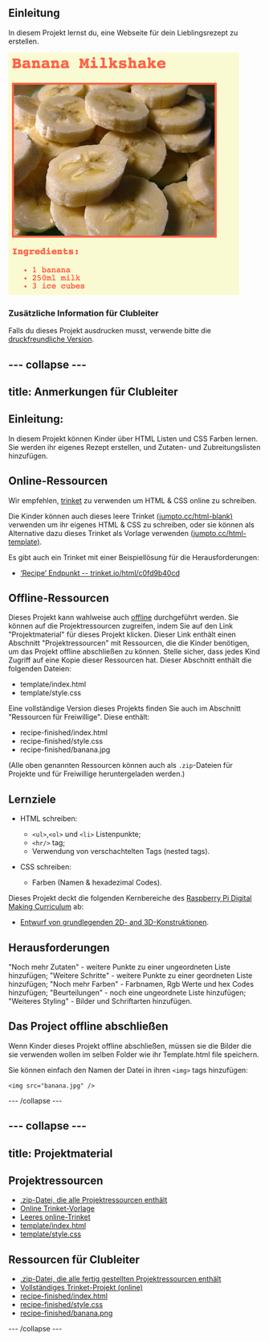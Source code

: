 ## Einleitung

In diesem Projekt lernst du, eine Webseite für dein Lieblingsrezept zu erstellen.

![Screenshot](images/recipe-final.png)

### Zusätzliche Information für Clubleiter

Falls du dieses Projekt ausdrucken musst, verwende bitte die [druckfreundliche Version](https://projects.raspberrypi.org/en/projects/recipe/print).

## \--- collapse \---

## title: Anmerkungen für Clubleiter

## Einleitung:

In diesem Projekt können Kinder über HTML Listen und CSS Farben lernen. Sie werden ihr eigenes Rezept erstellen, und Zutaten- und Zubreitungslisten hinzufügen.

## Online-Ressourcen

Wir empfehlen, [trinket](https://trinket.io/) zu verwenden um HTML & CSS online zu schreiben.

Die Kinder können auch dieses leere Trinket [(jumpto.cc/html-blank)](http://jumpto.cc/html-blank) verwenden um ihr eigenes HTML & CSS zu schreiben, oder sie können als Alternative dazu dieses Trinket als Vorlage verwenden [(jumpto.cc/html-template)](http://jumpto.cc/html-template).

Es gibt auch ein Trinket mit einer Beispiellösung für die Herausforderungen:

+ [‘Recipe’ Endpunkt -- trinket.io/html/c0fd9b40cd](https://trinket.io/html/c0fd9b40cd)

## Offline-Ressourcen

Dieses Projekt kann wahlweise auch [offline](https://www.codeclubprojects.org/en-GB/resources/webdev-working-offline/) durchgeführt werden. Sie können auf die Projektressourcen zugreifen, indem Sie auf den Link "Projektmaterial" für dieses Projekt klicken. Dieser Link enthält einen Abschnitt "Projektressourcen" mit Ressourcen, die die Kinder benötigen, um das Projekt offline abschließen zu können. Stelle sicher, dass jedes Kind Zugriff auf eine Kopie dieser Ressourcen hat. Dieser Abschnitt enthält die folgenden Dateien:

+ template/index.html
+ template/style.css

Eine vollständige Version dieses Projekts finden Sie auch im Abschnitt "Ressourcen für Freiwillige". Diese enthält:

+ recipe-finished/index.html
+ recipe-finished/style.css
+ recipe-finished/banana.jpg

(Alle oben genannten Ressourcen können auch als `.zip`-Dateien für Projekte und für Freiwillige heruntergeladen werden.)

## Lernziele

+ HTML schreiben:
    
    + `<ul>`,`<ol>` und `<li>` Listenpunkte;
    + `<hr/>` tag;
    + Verwendung von verschachtelten Tags (nested tags).

+ CSS schreiben:
    
    + Farben (Namen & hexadezimal Codes).

Dieses Projekt deckt die folgenden Kernbereiche des [Raspberry Pi Digital Making Curriculum](http://rpf.io/curriculum) ab:

+ [Entwurf von grundlegenden 2D- and 3D-Konstruktionen](https://www.raspberrypi.org/curriculum/design/creator).

## Herausforderungen

"Noch mehr Zutaten" - weitere Punkte zu einer ungeordneten Liste hinzufügen; "Weitere Schritte" - weitere Punkte zu einer geordneten Liste hinzufügen; "Noch mehr Farben" - Farbnamen, Rgb Werte und hex Codes hinzufügen; "Beurteilungen" - noch eine ungeordnete Liste hinzufügen; "Weiteres Styling" - Bilder und Schriftarten hinzufügen.

## Das Project offline abschließen

Wenn Kinder dieses Projekt offline abschließen, müssen sie die Bilder die sie verwenden wollen im selben Folder wie ihr Template.html file speichern.

Sie können einfach den Namen der Datei in ihren `<img>` tags hinzufügen:

    <img src="banana.jpg" />
    

\--- /collapse \---

## \--- collapse \---

## title: Projektmaterial

## Projektressourcen

+ [.zip-Datei, die alle Projektressourcen enthält](resources/recipe-project-resources.zip)
+ [Online Trinket-Vorlage](http://jumpto.cc/trinket-template)
+ [Leeres online-Trinket](http://jumpto.cc/trinket-blank)
+ [template/index.html](resources/template-index.html)
+ [template/style.css](resources/template-style.css)

## Ressourcen für Clubleiter

+ [.zip-Datei, die alle fertig gestellten Projektressourcen enthält](resources/recipe-volunteer-resources.zip)
+ [Vollständiges Trinket-Projekt (online)](https://trinket.io/html/c0fd9b40cd)
+ [recipe-finished/index.html](resources/recipe-finished-index.html)
+ [recipe-finished/style.css](resources/recipe-finished-style.css)
+ [recipe-finished/banana.png](resources/recipe-finished-banana.png)

\--- /collapse \---